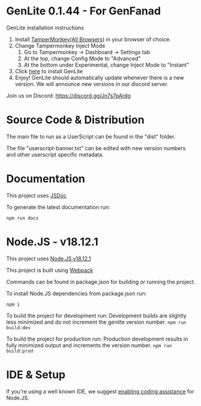 # GenLite 0.1.44 - For GenFanad

GenLite installation instructions
1. Install [TamperMonkey(All Browsers)](https://www.tampermonkey.net/) in your browser of choice.
2. Change Tampermonkey Inject Mode
    1. Go to Tampermonkey -> Dashboard -> Settings tab
    2. At the top, change Config Mode to "Advanced"
    3. At the bottom under Experimental, change Inject Mode to "Instant"
3. Click [here](https://github.com/Retoxified/GenLite/raw/release/dist/genlite.user.js) to install GenLite
4. Enjoy! GenLite should automatically update whenever there is a new version. We will announce new versions in our discord server.

Join us on Discord: https://discord.gg/Jn7s7pArdg

# Source Code & Distribution
The main file to run as a UserScript can be found in the "dist" folder.

The file "userscript-banner.txt" can be edited with new version numbers and other userscript specific metadata.

# Documentation
This project uses [JSDoc](https://jsdoc.app/)

To generate the latest documentation run:

`npm run docs`

# Node.JS - v18.12.1
This project uses [Node.JS v18.12.1](https://nodejs.org/download/release/v18.12.1/)

This project is built using [Webpack](https://webpack.js.org/)

Commands can be found in package.json for building or running the project.

To install Node.JS dependencies from package.json run:

`npm i`

To build the project for development run:
Development builds are slightly less minimized and do not increment the genlite version number.
`npm run build:dev`

To build the project for production run:
Production development results in fully minimized output and increments the version number.
`npm run build:prod`

# IDE & Setup
If you're using a well known IDE, we suggest [enabling coding assistance](https://blog.jetbrains.com/webstorm/2015/11/node-js-coding-assistance-in-webstorm-11/) for Node.JS.
